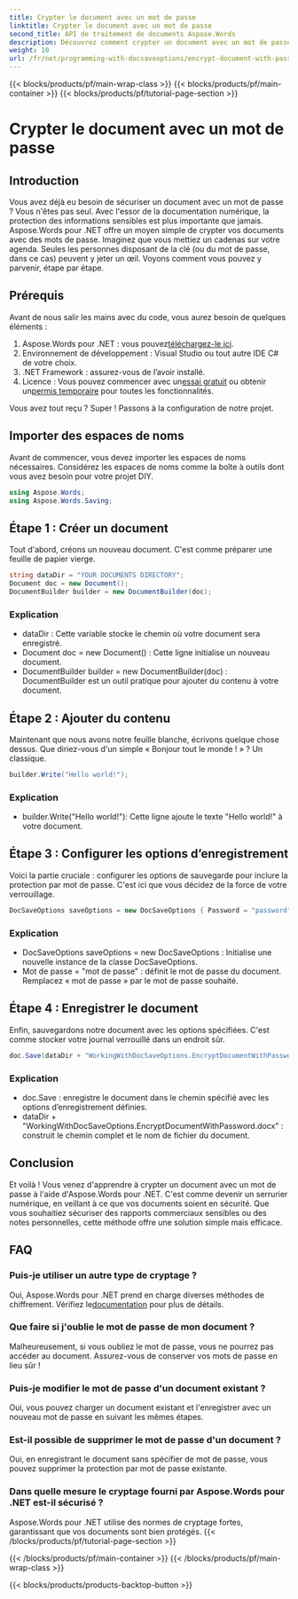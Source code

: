 ```yaml
---
title: Crypter le document avec un mot de passe
linktitle: Crypter le document avec un mot de passe
second_title: API de traitement de documents Aspose.Words
description: Découvrez comment crypter un document avec un mot de passe à l'aide d'Aspose.Words pour .NET dans ce guide détaillé, étape par étape. Sécurisez vos informations sensibles sans effort.
weight: 10
url: /fr/net/programming-with-docsaveoptions/encrypt-document-with-password/
---
```


{{< blocks/products/pf/main-wrap-class >}}
{{< blocks/products/pf/main-container >}}
{{< blocks/products/pf/tutorial-page-section >}}

# Crypter le document avec un mot de passe

## Introduction

Vous avez déjà eu besoin de sécuriser un document avec un mot de passe ? Vous n'êtes pas seul. Avec l'essor de la documentation numérique, la protection des informations sensibles est plus importante que jamais. Aspose.Words pour .NET offre un moyen simple de crypter vos documents avec des mots de passe. Imaginez que vous mettiez un cadenas sur votre agenda. Seules les personnes disposant de la clé (ou du mot de passe, dans ce cas) peuvent y jeter un œil. Voyons comment vous pouvez y parvenir, étape par étape.

## Prérequis

Avant de nous salir les mains avec du code, vous aurez besoin de quelques éléments :
1.  Aspose.Words pour .NET : vous pouvez[téléchargez-le ici](https://releases.aspose.com/words/net/).
2. Environnement de développement : Visual Studio ou tout autre IDE C# de votre choix.
3. .NET Framework : assurez-vous de l’avoir installé.
4.  Licence : Vous pouvez commencer avec un[essai gratuit](https://releases.aspose.com/) ou obtenir un[permis temporaire](https://purchase.aspose.com/temporary-license/) pour toutes les fonctionnalités.

Vous avez tout reçu ? Super ! Passons à la configuration de notre projet.

## Importer des espaces de noms

Avant de commencer, vous devez importer les espaces de noms nécessaires. Considérez les espaces de noms comme la boîte à outils dont vous avez besoin pour votre projet DIY.

```csharp
using Aspose.Words;
using Aspose.Words.Saving;
```

## Étape 1 : Créer un document

Tout d'abord, créons un nouveau document. C'est comme préparer une feuille de papier vierge.

```csharp
string dataDir = "YOUR DOCUMENTS DIRECTORY";
Document doc = new Document();
DocumentBuilder builder = new DocumentBuilder(doc);
```

### Explication

- dataDir : Cette variable stocke le chemin où votre document sera enregistré.
- Document doc = new Document() : Cette ligne initialise un nouveau document.
- DocumentBuilder builder = new DocumentBuilder(doc) : DocumentBuilder est un outil pratique pour ajouter du contenu à votre document.

## Étape 2 : Ajouter du contenu

Maintenant que nous avons notre feuille blanche, écrivons quelque chose dessus. Que diriez-vous d'un simple « Bonjour tout le monde ! » ? Un classique.

```csharp
builder.Write("Hello world!");
```

### Explication

- builder.Write("Hello world!"): Cette ligne ajoute le texte "Hello world!" à votre document.

## Étape 3 : Configurer les options d’enregistrement

Voici la partie cruciale : configurer les options de sauvegarde pour inclure la protection par mot de passe. C'est ici que vous décidez de la force de votre verrouillage.

```csharp
DocSaveOptions saveOptions = new DocSaveOptions { Password = "password" };
```

### Explication

- DocSaveOptions saveOptions = new DocSaveOptions : Initialise une nouvelle instance de la classe DocSaveOptions.
- Mot de passe = "mot de passe" : définit le mot de passe du document. Remplacez « mot de passe » par le mot de passe souhaité.

## Étape 4 : Enregistrer le document

Enfin, sauvegardons notre document avec les options spécifiées. C'est comme stocker votre journal verrouillé dans un endroit sûr.

```csharp
doc.Save(dataDir + "WorkingWithDocSaveOptions.EncryptDocumentWithPassword.docx", saveOptions);
```

### Explication

- doc.Save : enregistre le document dans le chemin spécifié avec les options d’enregistrement définies.
- dataDir + "WorkingWithDocSaveOptions.EncryptDocumentWithPassword.docx" : construit le chemin complet et le nom de fichier du document.

## Conclusion

Et voilà ! Vous venez d'apprendre à crypter un document avec un mot de passe à l'aide d'Aspose.Words pour .NET. C'est comme devenir un serrurier numérique, en veillant à ce que vos documents soient en sécurité. Que vous souhaitiez sécuriser des rapports commerciaux sensibles ou des notes personnelles, cette méthode offre une solution simple mais efficace.

## FAQ

### Puis-je utiliser un autre type de cryptage ?
 Oui, Aspose.Words pour .NET prend en charge diverses méthodes de chiffrement. Vérifiez le[documentation](https://reference.aspose.com/words/net/) pour plus de détails.

### Que faire si j'oublie le mot de passe de mon document ?
Malheureusement, si vous oubliez le mot de passe, vous ne pourrez pas accéder au document. Assurez-vous de conserver vos mots de passe en lieu sûr !

### Puis-je modifier le mot de passe d'un document existant ?
Oui, vous pouvez charger un document existant et l'enregistrer avec un nouveau mot de passe en suivant les mêmes étapes.

### Est-il possible de supprimer le mot de passe d'un document ?
Oui, en enregistrant le document sans spécifier de mot de passe, vous pouvez supprimer la protection par mot de passe existante.

### Dans quelle mesure le cryptage fourni par Aspose.Words pour .NET est-il sécurisé ?
Aspose.Words pour .NET utilise des normes de cryptage fortes, garantissant que vos documents sont bien protégés.
{{< /blocks/products/pf/tutorial-page-section >}}

{{< /blocks/products/pf/main-container >}}
{{< /blocks/products/pf/main-wrap-class >}}

{{< blocks/products/products-backtop-button >}}

